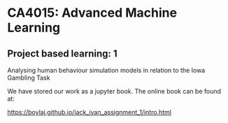 # CA4015: Advanced Machine Learning  
## Project based learning: 1

Analysing human behaviour simulation models in relation to the Iowa Gambling Task

We have stored our work as a jupyter book. The online book can be found at:

https://boylaj.github.io/jack_ivan_assignment_1/intro.html

